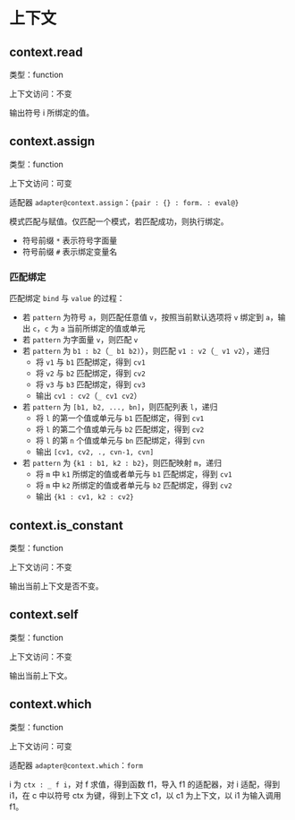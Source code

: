 # 上下文

## context.read

类型：function

上下文访问：不变

输出符号 i 所绑定的值。

## context.assign

类型：function

上下文访问：可变

适配器 `adapter@context.assign`：`{pair : {} : form. : eval@}`

模式匹配与赋值。仅匹配一个模式，若匹配成功，则执行绑定。

- 符号前缀 `*` 表示符号字面量
- 符号前缀 `#` 表示绑定变量名

### 匹配绑定

匹配绑定 `bind` 与 `value` 的过程：

- 若 `pattern` 为符号 `a`，则匹配任意值 `v`，按照当前默认选项将 `v` 绑定到 `a`，输出 `c`，`c` 为 `a` 当前所绑定的值或单元
- 若 `pattern` 为字面量 `v`，则匹配 `v`
- 若 `pattern` 为 `b1 : b2`（`_ b1 b2)`），则匹配 `v1 : v2`（`_ v1 v2`），递归
  - 将 `v1` 与 `b1` 匹配绑定，得到 `cv1`
  - 将 `v2` 与 `b2` 匹配绑定，得到 `cv2`
  - 将 `v3` 与 `b3` 匹配绑定，得到 `cv3`
  - 输出 `cv1 : cv2`（`_ cv1 cv2`）
- 若 `pattern` 为 `[b1, b2, ..., bn]`，则匹配列表 `l`，递归
  - 将 `l` 的第一个值或单元与 `b1` 匹配绑定，得到 `cv1`
  - 将 `l` 的第二个值或单元与 `b2` 匹配绑定，得到 `cv2`
  - 将 `l` 的第 `n` 个值或单元与 `bn` 匹配绑定，得到 `cvn`
  - 输出 `[cv1, cv2, ., cvn-1, cvn]`
- 若 `pattern` 为 `{k1 : b1, k2 : b2}`，则匹配映射 `m`，递归
  - 将 `m` 中 `k1` 所绑定的值或者单元与 `b1` 匹配绑定，得到 `cv1`
  - 将 `m` 中 `k2` 所绑定的值或者单元与 `b2` 匹配绑定，得到 `cv2`
  - 输出 `{k1 : cv1, k2 : cv2}`

## context.is_constant

类型：function

上下文访问：不变

输出当前上下文是否不变。

## context.self

类型：function

上下文访问：不变

输出当前上下文。

## context.which

类型：function

上下文访问：可变

适配器 `adapter@context.which`：`form`

i 为 `ctx : _ f i`，对 f 求值，得到函数 f1，导入 f1 的适配器，对 i 适配，得到 i1，在 c 中以符号 ctx 为键，得到上下文 c1，以 c1 为上下文，以 i1 为输入调用 f1。
